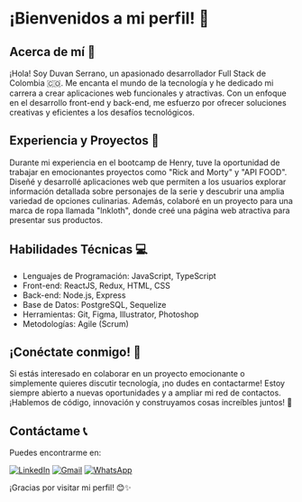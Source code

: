 # ¡Bienvenidos a mi perfil! 👋

## Acerca de mí 🚀
¡Hola! Soy Duvan Serrano, un apasionado desarrollador Full Stack de Colombia 🇨🇴. Me encanta el mundo de la tecnología y he dedicado mi carrera a crear aplicaciones web funcionales y atractivas. Con un enfoque en el desarrollo front-end y back-end, me esfuerzo por ofrecer soluciones creativas y eficientes a los desafíos tecnológicos.

## Experiencia y Proyectos 💼
Durante mi experiencia en el bootcamp de Henry, tuve la oportunidad de trabajar en emocionantes proyectos como "Rick and Morty" y "API FOOD". Diseñé y desarrollé aplicaciones web que permiten a los usuarios explorar información detallada sobre personajes de la serie y descubrir una amplia variedad de opciones culinarias. Además, colaboré en un proyecto para una marca de ropa llamada "lnkloth", donde creé una página web atractiva para presentar sus productos.

## Habilidades Técnicas 💻
- Lenguajes de Programación: JavaScript, TypeScript
- Front-end: ReactJS, Redux, HTML, CSS
- Back-end: Node.js, Express
- Base de Datos: PostgreSQL, Sequelize
- Herramientas: Git, Figma, Illustrator, Photoshop
- Metodologías: Agile (Scrum)

## ¡Conéctate conmigo! 📩
Si estás interesado en colaborar en un proyecto emocionante o simplemente quieres discutir tecnología, ¡no dudes en contactarme! Estoy siempre abierto a nuevas oportunidades y a ampliar mi red de contactos. ¡Hablemos de código, innovación y construyamos cosas increíbles juntos! 🌟

## Contáctame 📞
Puedes encontrarme en:

[![LinkedIn](https://img.shields.io/badge/LinkedIn-0077B5?style=for-the-badge&logo=linkedin&logoColor=white)](https://www.linkedin.com/in/duvan-serrano)
[![Gmail](https://img.shields.io/badge/Gmail-D14836?style=for-the-badge&logo=gmail&logoColor=white)](TU_GMAIL)
[![WhatsApp](https://img.shields.io/badge/WhatsApp-25D366?style=for-the-badge&logo=whatsapp&logoColor=white)](TU_WHATSAPP)

¡Gracias por visitar mi perfil! 😊✨
